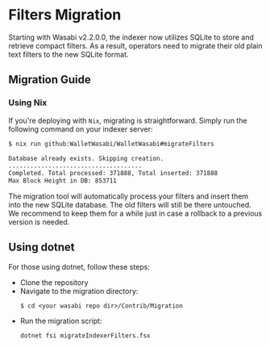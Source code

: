 # Filters Migration

Starting with Wasabi v2.2.0.0, the indexer now utilizes SQLite to store and retrieve compact filters. As a result, operators need to migrate their old plain text filters to the new SQLite format.

## Migration Guide

### Using Nix

If you're deploying with `Nix`, migrating is straightforward. Simply run the following command on your indexer server:

```bash
$ nix run github:WalletWasabi/WalletWasabi#migrateFilters

Database already exists. Skipping creation.
.....................................
Completed. Total processed: 371888, Total inserted: 371888
Max Block Height in DB: 853711
```
The migration tool will automatically process your filters and insert them into the new SQLite database.
The old filters will still be there untouched. We recommend to keep them for a while just in case a rollback
to a previous version is needed.


## Using dotnet

For those using dotnet, follow these steps:

* Clone the repository
* Navigate to the migration directory:
  ```
  $ cd <your wasabi repo dir>/Contrib/Migration
  ```
* Run the migration script:
  ```
  dotnet fsi migrateIndexerFilters.fsx
  ```
